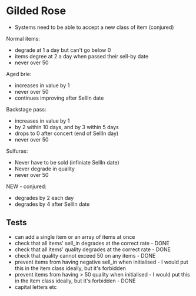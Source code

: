 Gilded Rose
===========

- Systems need to be able to accept a new class of item (conjured)

Normal items:
- degrade at 1 a day but can't go below 0
- items degree at 2 a day when passed their sell-by date
- never over 50

Aged brie:
- increases in value by 1
- never over 50
- continues improving after SellIn date

Backstage pass:
- increases in value by 1
- by 2 within 10 days, and by 3 within 5 days
- drops to 0 after concert (end of SellIn day)
- never over 50

Sulfuras:
- Never have to be sold (infiniate SellIn date)
- Never degrade in quality
- never over 50

NEW - conjured:
- degrades by 2 each day
- degrades by 4 after SellIn date

## Tests

- can add a single item or an array of items at once
- check that all items' sell_in degrades at the correct rate - DONE
- check that all items' quality degrades at the correct rate - DONE
- check that quality cannot exceed 50 on any items - DONE
- prevent items from having negative sell_in when initialised - I would put this in the item class ideally, but it's forbidden 
- prevent items from having > 50 quality when initialised - I would put this in the item class ideally, but it's forbidden - DONE
- capital letters etc